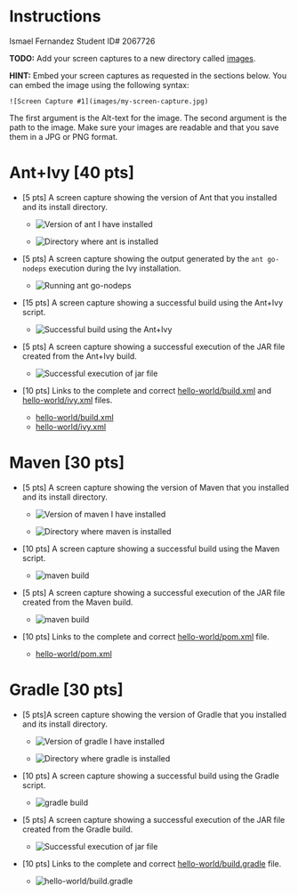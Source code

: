 # Instructions
Ismael Fernandez Student ID# 2067726

**TODO:** Add your screen captures to a new directory called [images](images).

**HINT:** Embed your screen captures as requested in the sections below. You can embed the image using the following syntax:

```
![Screen Capture #1](images/my-screen-capture.jpg)
```

The first argument is the Alt-text for the image. The second argument is the path to the image. Make sure your images are readable and that you save them in a JPG or PNG format.

# Ant+Ivy [40 pts]
- [5 pts] A screen capture showing the version of Ant that you installed and its install directory.
  - ![Version of ant I have installed](images/ant-version-installed.png)

  - ![Directory where ant is installed](images/ant-install-directory.png)

- [5 pts] A screen capture showing the output generated by the `ant go-nodeps` execution during the Ivy installation.
  - ![Running ant go-nodeps](images/running-ant-go-nodeps.png)

- [15 pts] A screen capture showing a successful build using the Ant+Ivy script.
  - ![Successful build using the Ant+Ivy](images/ant-ivy-successful-build.png)

- [5 pts] A screen capture showing a successful execution of the JAR file created from the Ant+Ivy build.
  - ![Successful execution of jar file](images/execution-of-JAR-file.png)

- [10 pts] Links to the complete and correct [hello-world/build.xml](hello-world/build.xml) and [hello-world/ivy.xml](hello-world/ivy.xml) files.
  - [hello-world/build.xml](hello-world/build.xml)
  - [hello-world/ivy.xml](hello-world/ivy.xml)

# Maven [30 pts]
- [5 pts] A screen capture showing the version of Maven that you installed and its install directory.
  - ![Version of maven I have installed](images/maven-version-installed.png)

  - ![Directory where maven is installed](images/maven-install-directory.png)

- [10 pts] A screen capture showing a successful build using the Maven script.
  - ![maven build](images/maven-successful-build.png)

- [5 pts] A screen capture showing a successful execution of the JAR file created from the Maven build.
  - ![maven build](images/maven-execution-of-jar.png)

- [10 pts] Links to the complete and correct [hello-world/pom.xml](hello-world/pom.xml) file.
  - [hello-world/pom.xml](hello-world/pom.xml)

# Gradle [30 pts]
- [5 pts]A screen capture showing the version of Gradle that you installed and its install directory.
  - ![Version of gradle I have installed](images/grade-version-installed.png)
  
  - ![Directory where gradle is installed](images/gradle-location.png)

- [10 pts] A screen capture showing a successful build using the Gradle script.
  - ![gradle build](images/gradle-build.png)

- [5 pts] A screen capture showing a successful execution of the JAR file created from the Gradle build.
  - ![Successful execution of jar file](images/gradle-execution-of-jar.png)

- [10 pts] Links to the complete and correct [hello-world/build.gradle](hello-world/build.gradle) file.
  - ![hello-world/build.gradle](hello-world/build.gradle)